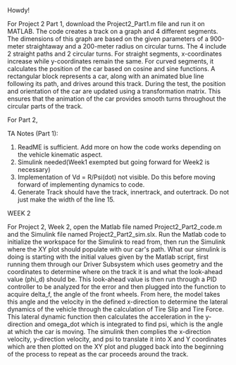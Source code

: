 Howdy!

For Project 2 Part 1, download the Project2_Part1.m file and run it on MATLAB. The code creates a track on a graph and 4 different segments. The dimensions of this graph are based on the given parameters of a 900-meter straightaway and a 200-meter radius on circular turns. The 4 include 2 straight paths and 2 circular turns. For straight segments, x-coordinates increase while y-coordinates remain the same. For curved segments, it calculates the position of the car based on cosine and sine functions. A rectangular block represents a car, along with an animated blue line following its path, and drives around this track. During the test, the position and orientation of the car are updated using a transformation matrix. This ensures that the animation of the car provides smooth turns throughout the circular parts of the track.

For Part 2,

TA Notes (Part 1):

1. ReadME is sufficient. Add more on how the code works depending on the vehicle kinematic aspect.
2. Simulink needed(Week1 exempted but going forward for Week2 is necessary)
3. Implementation of Vd = R/Psi(dot) not visible. Do this before moving forward of implementing dynamics to code.
4. Generate Track should have the track, innertrack, and outertrack. Do not just make the width of the line 15.


WEEK 2

For Project 2, Week 2, open the Matlab file named Project2_Part2_code.m and the Simulink file named Project2_Part2_sim.slx. Run the Matlab code to initialize the workspace for the Simulink to read from, then run the Simulink where the XY plot should populate with our car's path. What our simulink is doing is starting with the initial values given by the Matlab script, first running them through our Driver Subsystem which uses geometry and the coordinates to determine where on the track it is and what the look-ahead value (phi_d) should be. This look-ahead value is then run through a PID controller to be analyzed for the error and then plugged into the function to acquire delta_f, the angle of the front wheels. From here, the model takes this angle and the velocity in the defined x-direction to determine the lateral dynamics of the vehicle through the calculation of Tire Slip and Tire Force. This lateral dynamic function then calculates the acceleration in the y-direction and omega_dot which is integrated to find psi, which is the angle at which the car is moving. The simulink then complies the x-direction velocity, y-direction velocity, and psi to translate it into X and Y coordinates which are then plotted on the XY plot and plugged back into the beginning of the process to repeat as the car proceeds around the track.  
